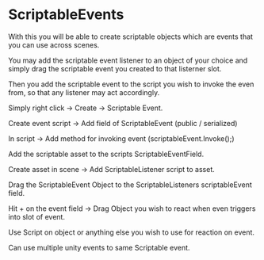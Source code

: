 # ScriptableEvents

With this you will be able to create scriptable objects which are events that you can use across scenes.

You may add the scriptable event listener to an object of your choice and simply drag the scriptable event you created to that listerner slot.

Then you add the scriptable event to the script you wish to invoke the even from, so that any listener may act accordingly.

Simply right click -> Create -> Scriptable Event.

Create event script -> Add field of ScriptableEvent (public / serialized)

In script -> Add method for invoking event (scriptableEvent.Invoke();)

Add the scriptable asset to the scripts ScriptableEventField.

Create asset in scene -> Add ScriptableListener script to asset.

Drag the ScriptableEvent Object to the ScriptableListeners scriptableEvent field.

Hit + on the event field -> Drag Object you wish to react when even triggers into slot of event.

Use Script on object or anything else you wish to use for reaction on event.

Can use multiple unity events to same Scriptable event.
